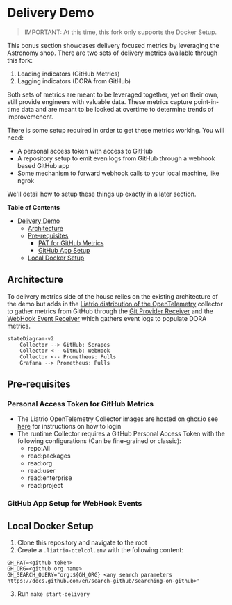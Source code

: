 # Delivery Demo

> IMPORTANT: At this time, this fork only supports the Docker Setup.

This bonus section showcases delivery focused metrics by leveraging the Astronomy
shop. There are two sets of delivery metrics available through this fork:

1. Leading indicators (GitHub Metrics)
2. Lagging indicators (DORA from GitHub)

Both sets of metrics are meant to be leveraged together, yet on their own, still
provide engineers with valuable data. These metrics capture point-in-time data and
are meant to be looked at overtime to determine trends of improvemenent.

There is some setup required in order to get these metrics working. You will need:

- A personal access token with access to GitHub 
- A repository setup to emit even logs from GitHub through a webhook based GitHub
app
- Some mechanism to forward webhook calls to your local machine, like ngrok

We'll detail how to setup these things up exactly in a later section.

**Table of Contents**
- [Delivery Demo](#delivery-demo)
    - [Architecture](#architecture)
    - [Pre-requisites](#pre-requisites)
        - [PAT for GitHub Metrics](#personal-access-token-for-github-metrics)
        - [GitHub App Setup](#github-app-setup-for-webhook-events)
    - [Local Docker Setup](#local-docker-setup)

## Architecture

To delivery metrics side of the house relies on the existing architecture of the
demo but adds in the [Liatrio distribution of the OpenTelemetry](https://github.com/liatrio/liatrio-otel-collector)
collector to gather metrics from GitHub through the [Git Provider Receiver](https://github.com/liatrio/liatrio-otel-collector/tree/main/receiver/gitproviderreceiver)
and the [WebHook Event Receiver](https://github.com/open-telemetry/opentelemetry-collector-contrib/tree/main/receiver/webhookeventreceiver)
which gathers event logs to populate DORA metrics.

```mermaid
stateDiagram-v2 
    Collector --> GitHub: Scrapes
    Collector <-- GitHub: WebHook
    Collector <-- Prometheus: Pulls
    Grafana --> Prometheus: Pulls
```

## Pre-requisites

### Personal Access Token for GitHub Metrics

- The Liatrio OpenTelemetry Collector images are hosted on ghcr.io see [here](https://docs.github.com/en/packages/working-with-a-github-packages-registry/working-with-the-container-registry#authenticating-with-a-personal-access-token-classic) for instructions on how to login
- The runtime Collector requires a GitHub Personal Access Token with the following configurations (Can be fine-grained or classic):
  - repo:All
  - read:packages
  - read:org
  - read:user
  - read:enterprise
  - read:project


### GitHub App Setup for WebHook Events


## Local Docker Setup

1. Clone this repository and navigate to the root
2. Create a `.liatrio-otelcol.env` with the following content:
```
GH_PAT=<github token>
GH_ORG=<github org name>
GH_SEARCH_QUERY="org:${GH_ORG} <any search parameters https://docs.github.com/en/search-github/searching-on-github>"
```
3. Run `make start-delivery`
